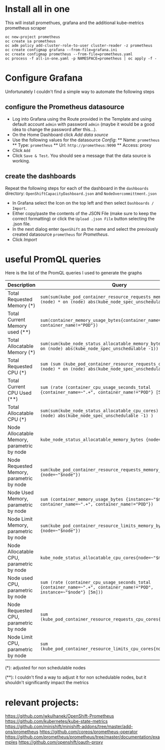 # Install all in one
This will install promethues, grafana and the additional kube-metrics prometheus scraper
```
oc new-project prometheus
oc create sa prometheus
oc adm policy add-cluster-role-to-user cluster-reader -z prometheus
oc create configmap grafana --from-file=grafana.ini
oc create configmap prometheus --from-file=prometheus.yaml
oc process -f all-in-one.yaml -p NAMESPACE=prometheus | oc apply -f -

```

# Configure Grafana
Unfortunately I couldn't find a simple way to automate the following steps

## configure the Prometheus datasource

* Log into Grafana using the Route provided in the Template and using default account `admin` with password `admin` (maybe it would be a good idea to change the password after this...).
* On the Home Dashboard click *Add data source*
* Use the following values for the datasource *Config*:
** Name: `prometheus`
** Type: `prometheus`
** Url: `http://prometheus:9090`
** Access: proxy
* Click `Add`
* Click `Save & Test`. You should see a message that the data source is working.

## create the dashboards

Repeat the following steps for each of the dashboard in the `dashboards` directory: `OpenShiftCapacityDashboard.json` and `NodeOvercommittment.json`
* In Grafana select the Icon on the top left and then select `Dashboards / Import`.
* Either copy/paste the contents of the JSON File (make sure to keep the correct formatting) or click the `Upload .json File` button selecting the .json file.
* In the next dialog enter `OpenShift` as the name and select the previously created datasource `prometheus` for *Prometheus*.
* Click *Import*


# useful PromQL queries
Here is the list of the PromQL queries I used to generate the graphs

| Description  | Query  |
|---|---|
| Total Requested Memory (*)  | `sum(sum(kube_pod_container_resource_requests_memory_bytes) by (node) * on (node) abs(kube_node_spec_unschedulable -1) )`  |
| Total Current Memory used (**) | `sum(container_memory_usage_bytes{container_name=~".+", container_name!="POD"})`  |
| Total Allocatable Memory (*) | `sum(sum(kube_node_status_allocatable_memory_bytes) by (node) * on (node) abs(kube_node_spec_unschedulable -1))`  |
| Total Requested CPU (*)  | `sum (sum (kube_pod_container_resource_requests_cpu_cores) by (node) * on (node) abs(kube_node_spec_unschedulable -1) )`  |
| Total Current CPU Used (**) | `sum (rate (container_cpu_usage_seconds_total {container_name=~".+", container_name!="POD"} [5m]))`  |
| Total Allocatable CPU (*)  |  `sum(sum(kube_node_status_allocatable_cpu_cores) by (node) * on (node) abs(kube_node_spec_unschedulable -1) )` |
| Node Allocatable Memory, parametric by node  | `kube_node_status_allocatable_memory_bytes {node=~"$node"}`  |
| Node Requested Memory, parametric by node  | `sum(kube_pod_container_resource_requests_memory_bytes {node=~"$node"})`  |
| Node Used Memory, parametric by node  | `sum (container_memory_usage_bytes {instance=~"$node", container_name=~".+", container_name!="POD"})`  |
| Node Limit Memory, parametric by node  | `sum(kube_pod_container_resource_limits_memory_bytes {node=~"$node"})`  |
| Node Allocatable CPU, parametric by node  | `kube_node_status_allocatable_cpu_cores{node=~"$node"}`  |
| Node used CPU, parametric by node  | `sum (rate (container_cpu_usage_seconds_total {container_name=~".+", container_name!="POD", instance=~"$node"} [5m]))`  |
| Node Requested CPU, parametric by node  | `sum (kube_pod_container_resource_requests_cpu_cores{node=~"$node"})`  |
| Node Limit CPU, parametric by node  | `sum (kube_pod_container_resource_limits_cpu_cores{node=~"$node"})`  |

(*): adjusted for non schedulable nodes

(**): I couldn't find a way to adjust it for non schedulable nodes, but it shouldn't significantly impact the metrics


# relevant projects:
https://github.com/wkulhanek/OpenShift-Prometheus
https://github.com/kubernetes/kube-state-metrics
https://github.com/minishift/minishift-addons/tree/master/add-ons/prometheus
https://github.com/coreos/prometheus-operator
https://github.com/prometheus/prometheus/tree/master/documentation/examples
https://github.com/openshift/oauth-proxy


